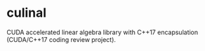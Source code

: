 # culinal
CUDA accelerated linear algebra library with C++17 encapsulation (CUDA/C++17 coding review project).
